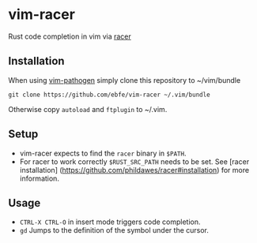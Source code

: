 vim-racer
=========

Rust code completion in vim via [racer](https://github.com/phildawes/racer)

## Installation

When using [vim-pathogen](https://github.com/tpope/vim-pathogen) simply clone
this repository to ~/vim/bundle

	git clone https://github.com/ebfe/vim-racer ~/.vim/bundle

Otherwise copy ```autoload``` and ```ftplugin``` to ~/.vim.

## Setup
- vim-racer expects to find the ```racer``` binary in ```$PATH```.
- For racer to work correctly ```$RUST_SRC_PATH``` needs to be set. See [racer
  installation] (https://github.com/phildawes/racer#installation) for more
  information.

## Usage
- ```CTRL-X CTRL-O``` in insert mode triggers code completion.
- ```gd``` Jumps to the definition of the symbol under the cursor.
